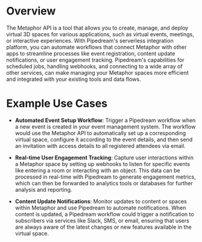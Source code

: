 # Overview

The Metaphor API is a tool that allows you to create, manage, and deploy virtual 3D spaces for various applications, such as virtual events, meetings, or interactive experiences. With Pipedream's serverless integration platform, you can automate workflows that connect Metaphor with other apps to streamline processes like event registration, content update notifications, or user engagement tracking. Pipedream's capabilities for scheduled jobs, handling webhooks, and connecting to a wide array of other services, can make managing your Metaphor spaces more efficient and integrated with your existing tools and data flows.

# Example Use Cases

- **Automated Event Setup Workflow**: Trigger a Pipedream workflow when a new event is created in your event management system. The workflow would use the Metaphor API to automatically set up a corresponding virtual space, configure it according to the event details, and then send an invitation with access details to all registered attendees via email.

- **Real-time User Engagement Tracking**: Capture user interactions within a Metaphor space by setting up webhooks to listen for specific events like entering a room or interacting with an object. This data can be processed in real-time with Pipedream to generate engagement metrics, which can then be forwarded to analytics tools or databases for further analysis and reporting.

- **Content Update Notifications**: Monitor updates to content or spaces within Metaphor and use Pipedream to automate notifications. When content is updated, a Pipedream workflow could trigger a notification to subscribers via services like Slack, SMS, or email, ensuring that users are always aware of the latest changes or new features available in the virtual space.
